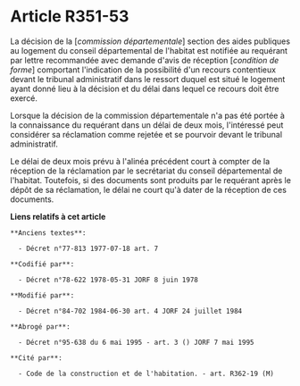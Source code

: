 # Article R351-53

La décision de la [*commission départementale*] section des aides publiques au logement du conseil départemental de l'habitat
est notifiée au requérant par lettre recommandée avec demande d'avis de réception [*condition de forme*] comportant
l'indication de la possibilité d'un recours contentieux devant le tribunal administratif dans le ressort duquel est situé le
logement ayant donné lieu à la décision et du délai dans lequel ce recours doit être exercé.

Lorsque la décision de la commission départementale n'a pas été portée à la connaissance du requérant dans un délai de deux
mois, l'intéressé peut considérer sa réclamation comme rejetée et se pourvoir devant le tribunal administratif.

Le délai de deux mois prévu à l'alinéa précédent court à compter de la réception de la réclamation par le secrétariat du
conseil départemental de l'habitat. Toutefois, si des documents sont produits par le requérant après le dépôt de sa
réclamation, le délai ne court qu'à dater de la réception de ces documents.

**Liens relatifs à cet article**

	**Anciens textes**:

	  - Décret n°77-813 1977-07-18 art. 7

	**Codifié par**:

	  - Décret n°78-622 1978-05-31 JORF 8 juin 1978

	**Modifié par**:

	  - Décret n°84-702 1984-06-30 art. 4 JORF 24 juillet 1984

	**Abrogé par**:

	  - Décret n°95-638 du 6 mai 1995 - art. 3 () JORF 7 mai 1995

	**Cité par**:

	  - Code de la construction et de l'habitation. - art. R362-19 (M)
